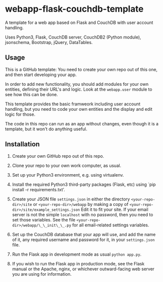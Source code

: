 # webapp-flask-couchdb-template

A template for a web app based on Flask and CouchDB with user account handling.

Uses Python3, Flask, CouchDB server, CouchDB2 (Python module), jsonschema,
Bootstrap, jQuery, DataTables.

## Usage

This is a GitHub template: You need to create your own repo out of
this one, and then start developing your app.

In order to add new functionality, you should add modules for your own
entities, defining their URL's and logic. Look at the `webapp.user` module
to see how this can be done.

This template provides the basic framweork including user account
handling, but you need to code your own entities and the display and
edit logic for those.

The code in this repo can run as an app without changes, even though
it is a template, but it won't do anything useful.

## Installation

1. Create your own GitHub repo out of this repo.

2. Clone your repo to your own work computer, as usual.

4. Set up your Python3 environment, e.g. using virtualenv.

5. Install the required Python3 third-party packages (Flask, etc) using
   `pip install -r requirements.txt'.
   
6. Create your JSON file `settings.json` in either the directory
   `<your-repo-dir>/site` or `<your-repo-dir>/webapp` by
   making a copy of `<your-repo-dir>/site/example_settings.json`
   Edit it to fit your site.
   If your email server is not the simple `localhost` with no password,
   then you need to set those variables. See the file
   `<your-repo-dir>/webapp/\_\_init\_\_.py` for all email-related settings
   variables.

7. Set up the CouchDB database that your app will use, and add the name of
   it, any required username and password for it, in your `settings.json`
   file.

8. Run the Flask app in development mode as usual `python app.py`.

9. If you wish to run the Flask app in production mode, see the Flask
   manual or the Apache, nginx, or whichever outward-facing web server you
   are using for information.
